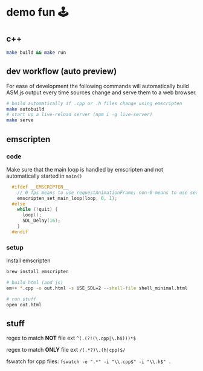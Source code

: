 # demo fun 🕹

## c++ 

```sh
make build && make run
```

## dev workflow (auto preview)

For ease of development the following commands will automatically build ASM.js output every time sources change and serve them to a web browser.

```sh
# build automatically if .cpp or .h files change using emscripten
make autobuild
# start up a live-reload server (npm i -g live-server)
make serve
```

## emscripten

### code

Make sure that the main loop is handled by emscripten and not automatically started in `main()`

```c++
  #ifdef __EMSCRIPTEN__
    // 0 fps means to use requestAnimationFrame; non-0 means to use setTimeout.
    emscripten_set_main_loop(loop, 0, 1);
  #else
    while (!quit) {
      loop();
      SDL_Delay(16);
    }
  #endif
```

### setup
Install emscripten

```sh
brew install emscripten
```

```sh
# build html (and js)
em++ *.cpp -o out.html -s USE_SDL=2 --shell-file shell_minimal.html

# run stuff
open out.html
```

## stuff

regex to match **NOT** file ext `^(.(?!(\.cpp|\.h$)))*$`

regex to match **ONLY** file ext `/(.*?)\.(h|cpp)$/`

fswatch for cpp files: `fswatch -e ".*" -i "\\.cpp$" -i "\\.h$" .`